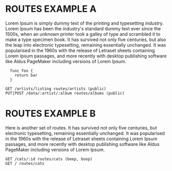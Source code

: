 # ROUTES EXAMPLE A

Lorem Ipsum is simply dummy text of the printing and typesetting industry.
Lorem Ipsum has been the industry's standard dummy text ever since the 1500s,
when an unknown printer took a galley of type and scrambled it to make a type
specimen book. It has survived not only five centuries, but also the leap into
electronic typesetting, remaining essentially unchanged. It was popularised in
the 1960s with the release of Letraset sheets containing Lorem Ipsum passages,
and more recently with desktop publishing software like Aldus PageMaker
including versions of Lorem Ipsum.

```lang
  func foo {
    return bar
  }
```

    GET /artists/listing routes/artists (public)
    PUT|POST /data/:artist/:album routes/albums (public)

# ROUTES EXAMPLE B

Here is another set of routes. It has survived not only five centuries, but
electronic typesetting, remaining essentially unchanged. It was popularised in
the 1960s with the release of Letraset sheets containing Lorem Ipsum passages,
and more recently with desktop publishing software like Aldus PageMaker
including versions of Lorem Ipsum.

    GET /cats/:id routes/cats (beep, boop)
    GET / routes/cats

